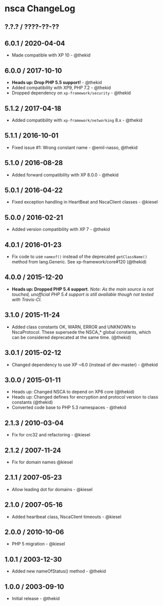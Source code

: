 nsca ChangeLog
========================================================================

## ?.?.? / ????-??-??

## 6.0.1 / 2020-04-04

* Made compatible with XP 10 - @thekid

## 6.0.0 / 2017-10-10

* **Heads up: Drop PHP 5.5 support!** - @thekid
* Added compatibility with XP9, PHP 7.2 - @thekid
* Dropped dependency on `xp-framework/security` - @thekid

## 5.1.2 / 2017-04-18

* Added compatibility with `xp-framework/networking` 8.x - @thekid

## 5.1.1 / 2016-10-01

* Fixed issue #1: Wrong constant name - @emil-nasso, @thekid

## 5.1.0 / 2016-08-28

* Added forward compatibility with XP 8.0.0 - @thekid

## 5.0.1 / 2016-04-22

* Fixed exception handling in HeartBeat and NscaClient classes - @kiesel

## 5.0.0 / 2016-02-21

* Added version compatibility with XP 7 - @thekid

## 4.0.1 / 2016-01-23

* Fix code to use `nameof()` instead of the deprecated `getClassName()`
  method from lang.Generic. See xp-framework/core#120
  (@thekid)

## 4.0.0 / 2015-12-20

* **Heads up: Dropped PHP 5.4 support**. *Note: As the main source is not
  touched, unofficial PHP 5.4 support is still available though not tested
  with Travis-CI*.

## 3.1.0 / 2015-11-24

* Added class constants OK, WARN, ERROR and UNKNOWN to NscaProtocol. These
  supersede the NSCA_* global constants, which can be considered deprecated
  at the same time.
  (@thekid)

## 3.0.1 / 2015-02-12

* Changed dependency to use XP ~6.0 (instead of dev-master) - @thekid

## 3.0.0 / 2015-01-11

* Heads up: Changed NSCA to depend on XP6 core (@thekid)
* Heads up: Changed defines for encryption and protocol version to class
  constants (@thekid)
* Converted code base to PHP 5.3 namespaces - @thekid

## 2.1.3 / 2010-03-04

* Fix for crc32 and refactoring - @kiesel

## 2.1.2 / 2007-11-24

* Fix for domain names @kiesel

## 2.1.1 / 2007-05-23

* Allow leading dot for domains - @kiesel

## 2.1.0 / 2007-05-16

* Added heartbeat class, NscaClient timeouts - @kiesel

## 2.0.0 / 2010-10-06

* PHP 5 migration - @kiesel 

## 1.0.1 / 2003-12-30

* Added new nameOfStatus() method - @thekid

## 1.0.0 / 2003-09-10

* Initial release - @thekid
